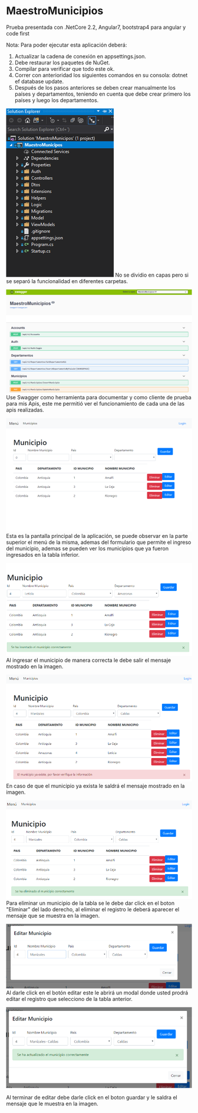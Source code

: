 # MaestroMunicipios

Prueba presentada con .NetCore 2.2, Angular7, bootstrap4 para angular y code first

Nota: Para poder ejecutar esta aplicación deberá: 
1. Actualizar la cadena de conexión en appsettings.json.
2. Debe restaurar los paquetes de NuGet. 
3. Compilar para verificar que todo este ok. 
4. Correr con anterioridad los siguientes comandos en su consola: dotnet ef database update.
5. Después  de los pasos anteriores se deben crear manualmente los países  y departamentos, teniendo en cuenta que
debe crear primero los países y luego los departamentos.
 

![Step1](https://raw.githubusercontent.com/yorianallyve/MaestroMunicipios/master/2_Evidencia/1.png)
No se dividio en capas pero si se separó la funcionalidad en diferentes carpetas.


![Step2](https://raw.githubusercontent.com/yorianallyve/MaestroMunicipios/master/2_Evidencia/2.png)
Use Swagger como herramienta para documentar y como cliente de prueba para mis Apis, 
este me permitió ver el funcionamiento de cada una de las apis realizadas.


![Step3](https://raw.githubusercontent.com/yorianallyve/MaestroMunicipios/master/2_Evidencia/3.png)
Esta es la pantalla principal de la aplicación, se puede observar en la parte superior el menú de la misma, ademas del formulario 
que permite el ingreso del municipio, ademas se pueden ver los municipios que ya fueron ingresados en la tabla inferior.

![Step4](https://raw.githubusercontent.com/yorianallyve/MaestroMunicipios/master/2_Evidencia/4.png)
Al ingresar el municipio de manera correcta le debe salir el mensaje mostrado en la imagen.

![Step5](https://raw.githubusercontent.com/yorianallyve/MaestroMunicipios/master/2_Evidencia/5.png)
En caso de que el municipio ya exista le saldrá el mensaje mostrado en la imagen.

![Step6](https://raw.githubusercontent.com/yorianallyve/MaestroMunicipios/master/2_Evidencia/6.png)
Para eliminar un municipio de la tabla se le debe dar click en el boton "Eliminar" del lado derecho, al eliminar el registro
le deberá aparecer el mensaje que se muestra en la imagen.

![Step7](https://raw.githubusercontent.com/yorianallyve/MaestroMunicipios/master/2_Evidencia/7.png)
Al darle click en el botón editar este le abrirá un modal donde usted prodrá editar el registro que selecciono de la 
tabla anterior.

![Step8](https://raw.githubusercontent.com/yorianallyve/MaestroMunicipios/master/2_Evidencia/8.png)

Al terminar de editar debe darle click en el boton guardar y le saldra el mensaje que le muestra en la imagen.

